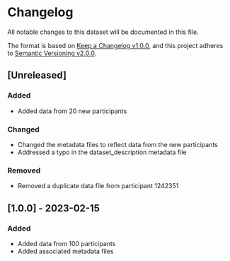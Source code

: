# Changelog

All notable changes to this dataset will be documented in this file.

The format is based on [Keep a Changelog v1.0.0](https://keepachangelog.com/en/1.0.0/),
and this project adheres to [Semantic Versioning v2.0.0](https://semver.org/spec/v2.0.0.html).

## [Unreleased]

### Added
- Added data from 20 new participants

### Changed
- Changed the metadata files to reflect data from the new participants
- Addressed a typo in the dataset_description metadata file

### Removed
- Removed a duplicate data file from participant 1242351

## [1.0.0] - 2023-02-15

### Added
- Added data from 100 participants
- Added associated metadata files


